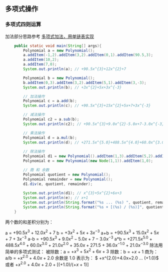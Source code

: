 ## 多项式操作

### 多项式四则运算

加法部分思路参考 [多项式加法，用单链表实现](https://www.cnblogs.com/erlongi/p/10759921.html)



```java
    public static void main(String[] args){
        Polynomial a = new Polynomial();
        a.addItem(-1,2).addItem(3,2).addItem(0,1).addItem(90.5,3);
        a.addItem(10,2);
        a.addItem(7,0);
        System.out.println(a); // +90.5x^{3}+12x^{2}+7

        Polynomial b = new Polynomial();
        b.addItem(0,3).addItem(3,2).addItem(5,1).addItem(3,-3);
        System.out.println(b); // +3x^{2}+5x+3x^{-3}

        // 加法操作
        Polynomial c = a.add(b);
        System.out.println(c); // +90.5x^{3}+15x^{2}+5x+7+3x^{-3}

        // 减法操作
        Polynomial c2 = a.sub(b);
        System.out.println(c2); // +90.5x^{3}+9.0x^{2}-5.0x+7-3.0x^{-3}

        // 乘法操作
        Polynomial d = a.mul(b);
        System.out.println(d); // +271.5x^{5.0}+488.5x^{4.0}+60.0x^{3.0}+21.0x^{2.0}+35.0x+271.5+36.0x^{-1.0}+21.0x^{-3.0}
        
        // 除法操作
        Polynomial d1 = new Polynomial().addItem(1,3).addItem(5,2).addItem(6,1).addItem(3,0);
        Polynomial e = new Polynomial(new Node(1,1)).addItem(1,0);

        // 商 和 余数
        Polynomial quotient = new Polynomial();
        Polynomial remainder = new Polynomial();
        d1.div(e, quotient, remainder);
        
        System.out.println(d1); // x^{3}+5x^{2}+6x+3
        System.out.println(e); // x+1
        System.out.println(String.format("%s ... (%s) ", quotient, remainder)); // +x^{2.0}+4.0x+2.0 ... (+1.0)
        System.out.println(String.format("%s + [(%s) / (%s)]", quotient, remainder, e)); // +x^{2.0}+4.0x+2.0 + [(+1.0) / (+x+1)]
    }
```

两个数的和差积分别为：

a = $+90.5x^{3}+12.0x^{2}+7$
b = $+3x^{2}+5x+3x^{-3}$
a+b = $+90.5x^{3}+15.0x^{2}+5x+7+3x^{-3}$
a-b = $+90.5x^{3}+9.0x^{2}-5.0x+7-3.0x^{-3}$
a\*b = $+271.5x^{5.0}+488.5x^{4.0}+60.0x^{3.0}+21.0x^{2.0}+35.0x+271.5+36.0x^{-1.0}+21.0x^{-3.0}$
除法用简单的多项式测试：
被除数：a = $+x^{3}+5x^{2}+6x+3$
除数：b = $+x+1$
商为：a/b = $+x^{2.0}+4.0x+2.0$ 余数是 $1.0$
表示为：
$ +x^{2.0}+4.0x+2.0 ... (+1.0)$
或者
$+x^{2.0}+4.0x+2.0 + [(+1.0) / (+x+1)]$

